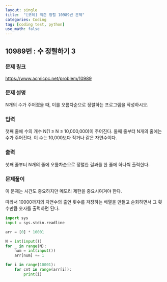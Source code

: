 ```yaml
---
layout: single
title:  "[코테] 백준 정렬 10989번 문제"
categories: Coding
tag: [coding test, python]
use_math: false
---
```


## 10989번 : 수 정렬하기 3
### 문제 링크
<https://www.acmicpc.net/problem/10989>

### 문제 설명
N개의 수가 주어졌을 때, 이를 오름차순으로 정렬하는 프로그램을 작성하시오.

### 입력
첫째 줄에 수의 개수 N(1 ≤ N ≤ 10,000,000)이 주어진다. 둘째 줄부터 N개의 줄에는 수가 주어진다. 이 수는 10,000보다 작거나 같은 자연수이다.

### 출력
첫째 줄부터 N개의 줄에 오름차순으로 정렬한 결과를 한 줄에 하나씩 출력한다.

### 문제풀이
이 문제는 시간도 중요하지만 메모리 제한을 중요시여겨야 한다.

따라서 10000까지의 자연수의 출연 횟수를 저장하는 배열을 만들고 순회하면서 그 횟수만큼 숫자를 출력하면 된다.


```python
import sys
input = sys.stdin.readline

arr = [0] * 10001

N = int(input())
for _ in range(N):
    num = int(input())
    arr[num] += 1

for i in range(10001):
    for cnt in range(arr[i]):
        print(i)
```
